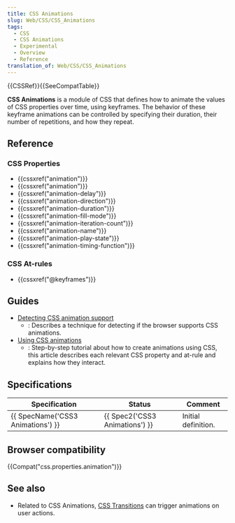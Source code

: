 ```yaml
---
title: CSS Animations
slug: Web/CSS/CSS_Animations
tags:
  - CSS
  - CSS Animations
  - Experimental
  - Overview
  - Reference
translation_of: Web/CSS/CSS_Animations
---
```

{{CSSRef}}{{SeeCompatTable}}

**CSS Animations** is a module of CSS that defines how to animate the values of CSS properties over time, using keyframes. The behavior of these keyframe animations can be controlled by specifying their duration, their number of repetitions, and how they repeat.

## Reference

### CSS Properties

- {{cssxref("animation")}}
- {{cssxref("animation")}}
- {{cssxref("animation-delay")}}
- {{cssxref("animation-direction")}}
- {{cssxref("animation-duration")}}
- {{cssxref("animation-fill-mode")}}
- {{cssxref("animation-iteration-count")}}
- {{cssxref("animation-name")}}
- {{cssxref("animation-play-state")}}
- {{cssxref("animation-timing-function")}}

### CSS At-rules

- {{cssxref("@keyframes")}}

## Guides

- [Detecting CSS animation support](/de/docs/Web/CSS/CSS_Animations/Detecting_CSS_animation_support)
  - : Describes a technique for detecting if the browser supports CSS animations.
- [Using CSS animations](/de/docs/Web/CSS/CSS_Animations/Using_CSS_animations)
  - : Step-by-step tutorial about how to create animations using CSS, this article describes each relevant CSS property and at-rule and explains how they interact.

## Specifications

| Specification                                | Status                                   | Comment             |
| -------------------------------------------- | ---------------------------------------- | ------------------- |
| {{ SpecName('CSS3 Animations') }} | {{ Spec2('CSS3 Animations') }} | Initial definition. |

## Browser compatibility

{{Compat("css.properties.animation")}}

## See also

- Related to CSS Animations, [CSS Transitions](/de/docs/Web/CSS/CSS_Transitions) can trigger animations on user actions.
